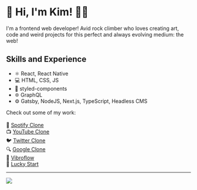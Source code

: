 # 👋 Hi, I'm Kim! 👨‍💻
I'm a frontend web developer! Avid rock climber who loves creating art, code and weird projects for this perfect and always evolving medium: the web! 

## Skills and Experience
* ⚛️ React, React Native
* 💻 HTML, CSS, JS 
* 💅 styled-components
* ✡️ GraphQL
* ⚙️ Gatsby, NodeJS, Next.js, TypeScript, Headless CMS


Check out some of my work:<br>
 <br>
🎵 [Spotify Clone](https://kims-spotty.netlify.app/) <br>
📺 [YouTube Clone](https://kimsyoutube.vercel.app/) <br>
🐦 [Twitter Clone](https://kimz-twitter.vercel.app/) <br>
🔍 [Google Clone](https://kimgoogle.vercel.app/) <br>
🔋 [Vibroflow](https://vibroflow-gallery.vercel.app) <br>
🍚 [Lucky Start](https://luckystart.netlify.app/lunch) <br>




----

<img src="https://github-readme-stats.vercel.app/api?username=kimman8&&show_icons=true&title_color=ffffff&icon_color=bb2acf&text_color=daf7dc&bg_color=151515">
